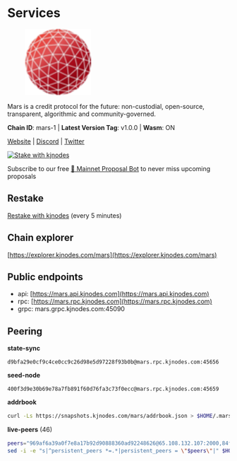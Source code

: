 # Services

<figure><img src="https://raw.githubusercontent.com/kj89/cosmos-images/main/logos/mars.png" width="150" alt=""><figcaption></figcaption></figure>

Mars is a credit protocol for the future: non-custodial,  open-source, transparent, algorithmic and community-governed.

**Chain ID**: mars-1 | **Latest Version Tag**: v1.0.0 | **Wasm**: ON

[Website](https://marsprotocol.io) | [Discord](https://discord.gg/marsprotocol) | [Twitter](https://twitter.com/mars_protocol)

[![Stake with kjnodes](https://i.ibb.co/cr44Q8j/button-stake-with-kjnodes.png)](https://restake.app/mars/marsvaloper1p9t4gr40rnpdwqacxgcqp7ffrfw908nu020g4n)

Subscribe to our free [🤖 Mainnet Proposal Bot](https://t.me/kjnodes_proposal_bot) to never miss upcoming proposals

## Restake

[Restake with kjnodes](https://restake.app/mars/marsvaloper1p9t4gr40rnpdwqacxgcqp7ffrfw908nu020g4n) (every 5 minutes)
## Chain explorer
[https://explorer.kjnodes.com/mars](https://explorer.kjnodes.com/mars)

## Public endpoints

* api: [https://mars.api.kjnodes.com](https://mars.api.kjnodes.com)
* rpc: [https://mars.rpc.kjnodes.com](https://mars.rpc.kjnodes.com)
* grpc: mars.grpc.kjnodes.com:45090

## Peering

**state-sync**

```text
d9bfa29e0cf9c4ce0cc9c26d98e5d97228f93b0b@mars.rpc.kjnodes.com:45656
```

**seed-node**

```text
400f3d9e30b69e78a7fb891f60d76fa3c73f0ecc@mars.rpc.kjnodes.com:45659
```

**addrbook**
```bash
curl -Ls https://snapshots.kjnodes.com/mars/addrbook.json > $HOME/.mars/config/addrbook.json
```

**live-peers** (46)
```bash
peers="969af6a39a0f7e8a17b92d90888360ad92248626@65.108.132.107:2000,84f821d36d45cc0cdaa4ff05297e888bb0d9de8f@85.237.193.111:26656,be7d56127ef887d095b2f55f09be5fee1969d922@146.59.52.48:18095,c46be592341987eae20ac681cb08d2abcc02ab9a@137.74.4.20:2000,436baf65a7e0e79c2c5453798ae72e71213ec502@18.216.221.25:26656,73be725377cc966d8da48f751085de4d1581b391@185.242.112.32:27651,d9bfa29e0cf9c4ce0cc9c26d98e5d97228f93b0b@65.109.88.38:45656,59bb909c57664fafe88bf1b6924769c15a769ba4@65.108.125.236:3000,52f792239ee6098457ecf1ff7402cd0b2529cea1@178.62.12.19:26656,c0e6bf4193accabc14171ce163e704dcec5ea5df@51.91.215.170:36095,7583038c5f21ef6ddb60692469cfd80c97dd585d@88.218.224.126:26656,8bdf870e0eece71e1a09a80f5995d6d5e830c763@65.109.106.169:26656,1616af7456f519a0f2360adcad45d4bb9d39c92d@146.59.85.222:26656,76969af1bccdd4dcc511741b171c3d4ccb837ba6@146.59.85.223:18556,be494851610016cff8853796a99c3ad46d8d1b5b@65.108.76.242:36095,905157b5cc774bb0ebbc79c040bead1adf5df58b@131.153.203.225:26656,ef7c6b0f2ddfcef34a7f36681eaa8159be83b71f@178.128.28.236:26656,7f4be5f7db9b920e965197b65974f0e1e64749e4@144.126.128.128:26656,b88814bddfccd85289d7201bfd6fc6c4b3342ab2@178.162.165.193:36095,d0dbb50a474888b8bed04bf8a23ac6b8bae443ee@5.79.79.80:18095,9cb92702727bc5f3d40154e625b9553a04f4d649@65.109.104.72:18556,89757803f40da51678451735445ad40d5b15e059@169.155.44.75:26656,d2a2c21754be65ad4a4f1de1f6163f681a6e8af8@192.99.44.79:18556,6b16855f89284da99b5637b93dada66c00430a33@51.91.219.141:30003,5ffee90e41903f6fba29dc75446d536a02d626fe@65.108.232.150:18095,ca5a76c51bbbc57f839e6ed08953d3926eaa6e5b@34.107.88.136:26656,d933a425e567c28b4695acbbf0d6cfa6c68cf0c5@65.108.72.156:26656,e61f11c5b03400d3a99c066f951ed0888a2b64af@65.108.238.103:18556,ebc272824924ea1a27ea3183dd0b9ba713494f83@185.16.39.137:27056,b212d5740b2e11e54f56b072dc13b6134650cfb5@169.155.44.167:26656,9c0c747a44919d645f74354fbe095337630b9eee@37.252.184.228:26656,a57468bf54407d75dee78b0cb6612805c4ac83e1@45.85.147.42:13656,d10e5704f3c8e9dd6ef42445e4b88bb57d0a8289@65.108.8.247:18556,e1b058e5cfa2b836ddaa496b10911da62dcf182e@65.21.136.170:55656,530b1964bc17bca6457311f1c2d5a2f3d25b297a@51.81.155.97:18556,6cbdee8a3fd9dc83b8296275c96e5372dbc3b143@148.113.159.123:26656,141f6066694776b73ec6fc34356fe842ecf03898@46.38.243.16:45656,ec6ca9bf7efb2f9d23631c07fed4eb0f45c9758a@45.141.122.178:26656,918041a30cfbf00e3bcff76faaceb3ccc3fe5032@162.19.89.8:18556,04c687dea43de3f30df5672b30b061789a0cf8e8@144.202.72.17:26606,d8e92c3ca2daddef493d518b4e850af26ec4027b@199.85.208.186:26656,001dc593a5d8237d0bcd746302e19aeb8ff0d068@38.146.3.135:18556,04bd5d9511f40dd4bec23cc261d7838d9f8326cf@213.32.24.201:26656,120a44a50f702717c259319caa2447c77621865f@3.39.103.198:26656,86baedb502883a67947c84f62f3b6b89fc630988@107.155.81.98:26656,f301f4ba2c863573c093bcd9fa68f2b1060bcae3@142.44.240.156:26656"
sed -i -e "s|^persistent_peers *=.*|persistent_peers = \"$peers\"|" $HOME/.mars/config/config.toml
```
